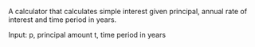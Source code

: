 A calculator that calculates simple interest given principal, annual rate of interest and time period in years.

Input:
p, principal amount
t, time period in years
